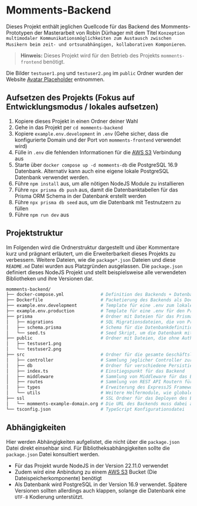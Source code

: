 # Momments-Backend
Dieses Projekt enthält jeglichen Quellcode für das Backend des Momments-Prototypen der Masterarbeit von Robin Dürhager mit dem Titel `Konzeption multimodaler Kommunikationsmöglichkeiten zum Austausch zwischen Musikern beim zeit- und ortsunabhängigen, kollaborativen Komponieren`.

> **Hinweis:** Dieses Projekt wird für den Betrieb des Projekts `momments-frontend` benötigt.

Die Bilder `testuser1.png` und `testuser2.png` im `public` Ordner wurden der Website [Avatar Placeholder](https://avatar-placeholder.iran.liara.run/) entnommen.

## Aufsetzen des Projekts (Fokus auf Entwicklungsmodus / lokales aufsetzen)
1. Kopiere dieses Projekt in einen Ordner deiner Wahl
2. Gehe in das Projekt per `cd momments-backend`
3. Kopiere `example.env.development` in `.env` (Gehe sicher, dass die konfigurierte Domain und der Port von `momments-frontend` verwendet wird)
4. Fülle in `.env` die fehlenden Informationen für die [AWS S3](https://aws.amazon.com/de/s3/) Verbindung aus
5. Starte über `docker compose up -d momments-db` die PostgreSQL 16.9 Datenbank. Alternativ kann auch eine eigene lokale PostgreSQL Datenbank verwendet werden.
7. Führe `npm install` aus, um alle nötigen NodeJS Module zu installieren
8. Führe `npx prisma db push` aus, damit die Datenbanktabellen für das Prisma ORM Schema in der Datenbank erstellt werden
9. Führe `npx prisma db seed` aus, um die Datenbank mit Testnutzern zu füllen
10. Führe `npm run dev` aus

## Projektstruktur
Im Folgenden wird die Ordnerstruktur dargestellt und über Kommentare kurz und prägnant erläutert, um die Erweiterbarkeit dieses Projekts zu verbessern. Weitere Dateien, wie die `package*.json` Dateien und diese `README.md` Datei wurden aus Platzgründen ausgelassen. Die `package.json` definiert dieses NodeJS Projekt und stellt beispielsweise alle verwendeten Bibliotheken und ihre Versionen dar.

```bash
momments-backend/
├── docker-compose.yml              # Definition des Backends + Datenbank als Docker Container (bspw. für die Produktion)
├── Dockerfile                      # Packetierung des Backends als Docker Container zum einfachen Deployen auf einem Server
├── example.env.development         # Template für eine .env zum lokalen Aufsetzen des Projekts im Entwicklungsmodus
├── example.env.production          # Template für eine .env für den Produktionsmodus, in dem SSL Informationen (private key und fullchain + Domain) verwendet werden müssen
├── prisma                          # Ordner mit Dateien für das Prisma ORM
│   ├── migrations                  # SQL Migrationsdateien, die von Prisma ORM erstellt wurden
│   ├── schema.prisma               # Schema für die Datenbankdefinition, die zu den Migrationsdateien führte
│   └── seed.ts                     # Seed Skript, um die Datenbank mit Testnutzern zu befüllen
├── public                          # Ordner mit Dateien, die ohne Authentifizierung zugänglich sein sollten (Avatarbilder der Testnutzer)
│   ├── testuser1.png
│   └── testuser2.png
├── src                             # Ordner für die gesamte Geschäftslogik
│   ├── controller                  # Sammlung jeglicher Controller zur Verwaltung der Datenbank (z.B. DiscussionController)
│   ├── db                          # Ordner für verschiedene Persistierungsstrategien (S3 Client + Prisma ORM Client für Datenbankanbindung)
│   ├── index.ts                    # Einstiegspunkt für das Backend
│   ├── middleware                  # Sammlung von Middleware für das Backend (Authentifizierungsmiddleware für die Abschottung bestimmter Routen, wie z.B. Erstellung von Diskussionen)
│   ├── routes                      # Sammlung von REST API Routern für die einzelnen Datenbankentitäten 
│   ├── types                       # Erweiterung des ExpressJS Frameworks, sodass die Authentifizierungsmiddleware an einem Request eine userId anhängen kann, sodass diese nicht von jeder Route neu ermittelt werden muss
│   └── utils                       # Weitere Helfermodule, wie globale Variablen und Typdefinitionen 
├── ssl                             # SSL Ordner für das Deployen des Backends im Produktionsmodus, bspw. für einen Nutzertest
│   └── momments-example-domain.org # Die URL des Backends muss dabei als Ordner im Backendprojekt angelegt werden mit privkey.pem und fullchain.pem für SSL-Verschlüsselung
└── tsconfig.json                   # TypeScript Konfigurationsdatei
```

## Abhängigkeiten
Hier werden Abhängigkeiten aufgelistet, die nicht über die `package.json` Datei direkt einsehbar sind. Für Bibliotheksabhängigkeiten sollte die `package.json` Datei konsultiert werden.

* Für das Projekt wurde NodeJS in der Version 22.11.0 verwendet
* Zudem wird eine Anbindung zu einem [AWS S3](https://aws.amazon.com/de/s3/) Bucket (Die Dateispeicherkomponente) benötigt
* Als Datenbank wird PostgreSQL in der Version 16.9 verwendet. Spätere Versionen sollten allerdings auch klappen, solange die Datenbank eine `UTF-8` Kodierung unterstützt.